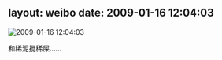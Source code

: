 layout: weibo
date: 2009-01-16 12:04:03
---
<meta name="referrer" content="no-referrer" />

<img src="/images/favicon.ico" style="float: left;"/>2009-01-16 12:04:03

和稀泥搅稀屎……

